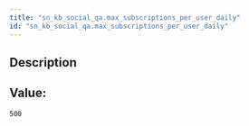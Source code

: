 ```yaml
---
title: "sn_kb_social_qa.max_subscriptions_per_user_daily"
id: "sn_kb_social_qa.max_subscriptions_per_user_daily"
---
```

## Description



## Value: 
```
500
```